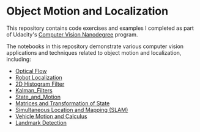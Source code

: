 # Object Motion and Localization

This repository contains code exercises and examples I completed as part of Udacity's [Computer Vision Nanodegree](https://www.udacity.com/course/computer-vision-nanodegree--nd891) program. 

The notebooks in this repository demonstrate various computer vision applications and techniques related to object motion and localization, including: 

* [Optical Flow](Optical_Flow)
* [Robot Localization](4_2_Robot_Localization)
* [2D Histogram Filter](4_3_2D_Histogram_Filter)
* [Kalman_Filters](4_4_Kalman_Filters)
* [State_and_Motion](4_5_State_and_Motion)
* [Matrices and Transformation of State](4_6_Matrices_and_Transformation_of_State)
* [Simultaneous Location and Mapping (SLAM)](4_7_SLAM)
* [Vehicle Motion and Calculus](4_8_Vehicle_Motion_and_Calculus)
* [Landmark Detection](Project_Landmark%20Detection)
